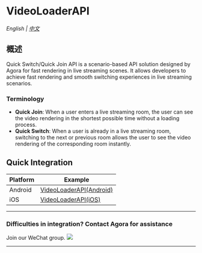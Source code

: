 # VideoLoaderAPI

*English | [中文](README.zh.md)*  

## 概述
Quick Switch/Quick Join API is a scenario-based API solution designed by Agora for fast rendering in live streaming scenes. It allows developers to achieve fast rendering and smooth switching experiences in live streaming scenarios.

### Terminology
- **Quick Join**: When a user enters a live streaming room, the user can see the video rendering in the shortest possible time without a loading process.
- **Quick Switch**: When a user is already in a live streaming room, switching to the next or previous room allows the user to see the video rendering of the corresponding room instantly.

## Quick Integration

| Platform     | Example                   |
|---------|------------------------|
| Android | [VideoLoaderAPI(Android)](Android) |
| iOS     | [VideoLoaderAPI(iOS)](iOS)   |

---

### Difficulties in integration? Contact Agora for assistance
Join our WeChat group.
 ![](https://download.agora.io/demo/release/SDHY_QA.jpg)

---
